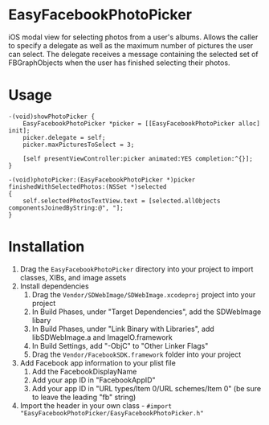 EasyFacebookPhotoPicker
=======================

iOS modal view for selecting photos from a user's albums.  Allows the caller to specify a delegate as well as the maximum number of pictures the user can select.  The delegate receives a message containing the selected set of FBGraphObjects when the user has finished selecting their photos.

Usage
=====

    -(void)showPhotoPicker {
        EasyFacebookPhotoPicker *picker = [[EasyFacebookPhotoPicker alloc] init];
        picker.delegate = self;
        picker.maxPicturesToSelect = 3;
        
        [self presentViewController:picker animated:YES completion:^{}];
    }
    
    -(void)photoPicker:(EasyFacebookPhotoPicker *)picker finishedWithSelectedPhotos:(NSSet *)selected
    {
        self.selectedPhotosTextView.text = [selected.allObjects componentsJoinedByString:@", "];
    }

Installation
============

1. Drag the `EasyFacebookPhotoPicker` directory into your project to import classes, XIBs, and image assets
2. Install dependencies
    1. Drag the `Vendor/SDWebImage/SDWebImage.xcodeproj` project into your project
    2. In Build Phases, under "Target Dependencies", add the SDWebImage libary
    3. In Build Phases, under "Link Binary with Libraries", add libSDWebImage.a and ImageIO.framework
    4. In Build Settings, add "-ObjC" to "Other Linker Flags"
    5. Drag the `Vendor/FacebookSDK.framework` folder into your project
3. Add Facebook app information to your plist file
    1. Add the FacebookDisplayName
    2. Add your app ID in "FacebookAppID"
    3. Add your app ID in "URL types/Item 0/URL schemes/Item 0" (be sure to leave the leading "fb" string)
4. Import the header in your own class - `#import "EasyFacebookPhotoPicker/EasyFacebookPhotoPicker.h"`

